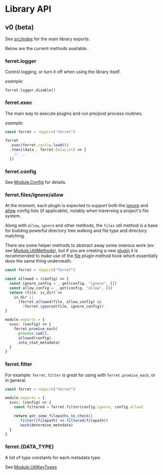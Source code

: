 # Library API

## v0 (beta)

See [src/index](src/index.ts) for the main library exports.

Below are the current methods available.

### ferret.logger

Control logging, or turn it off when using the library itself.

*example:*

    ferret.logger.disable()

### ferret.exec

The main way to execute plugins and run pre/post process routines.

*example:*

```javascript
const ferret = require("ferret")

ferret
  .exec(ferret.config.load())
  .then((data : ferret.DataList) => {
    // ...
  })
```

### ferret.config

See [Module.Config](https://github.com/forthright/ferret_temp/blob/master/src/@types/index.d.ts#L325) for details.

### ferret.files/ignore/allow

At the moment, each plugin is expected to support
both the [ignore](config/#ignore-lists) and [allow](config/#allow-lists) config lists (if applicable),
notably when traversing a project's file system.

Along with `allow`, `ignore` and other methods, the `files`
util method is a base for building powerful directory tree walking and
file type and directory matching.

There *are* some helper methods to abstract away some onerous work (ex: see [Module.UtilMethods](https://github.com/forthright/ferret_temp/blob/master/src/@types/index.d.ts#L373)),
but if you are creating a new [plugin](plugins/) it is recommended
to make use of the [file]() plugin method hook which
essentially does the same thing underneath.

```javascript
const ferret = require("ferret")

const allowed = (config) => {
  const ignore_config = _.get(config, "ignore", [])
  const allow_config = _.get(config, "allow", [])
  return (file, is_dir) =>
    is_dir ||
      (ferret.allowed(file, allow_config) &&
        !ferret.ignored(file, ignore_config))
}

module.exports = {
  exec: (config) => {
    ferret.promise_each(
      process.cwd(),
      allowed(config),
      into_stat_metadata)
  }
}
```

### ferret.filter

For example: `ferret.filter` is great for using with `ferret.promise_each`, or in general.

```javascript
const ferret = require("ferret")

module.exports = {
  exec: (config) => {
    const filtered = ferret.filter(config.ignore, config.allow)

    return get_some_filepaths_to_check()
      .filter((filepath) => filtered(filepath))
      .each(determine_metedata)
  }
}
```

### ferret.{DATA_TYPE}

A list of type constants for each metadata type.

See [Module.UtilKeyTypes](https://github.com/forthright/ferret_temp/blob/master/src/@types/index.d.ts#L347)
